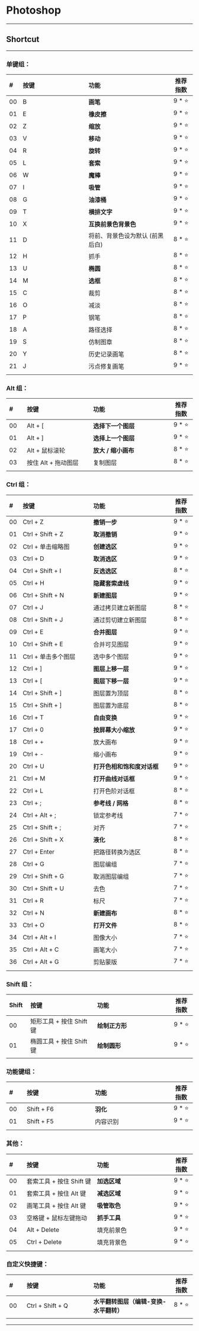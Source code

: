 # Photoshop

---

## Shortcut

---

### 单键组：

| # | 按键 | 功能 | 推荐指数 |
| :--- | :--- | :--- | :---: |
| 00 | B | **画笔** | 9 * ⭐ |
| 01 | E | **橡皮擦** | 9 * ⭐ |
| 02 | Z | **缩放** | 9 * ⭐ |
| 03 | V | **移动** | 9 * ⭐ |
| 04 | R | **旋转** | 9 * ⭐ |
| 05 | L | **套索** | 9 * ⭐ |
| 06 | W | **魔棒** | 9 * ⭐ |
| 07 | I | **吸管** | 9 * ⭐ |
| 08 | G | **油漆桶** | 9 * ⭐ |
| 09 | T | **横排文字** | 9 * ⭐ |
| 10 | X | **互换前景色背景色** | 9 * ⭐ |
| 11 | D | 将前、背景色设为默认 (前黑后白) | 8 * ⭐ |
| 12 | H | 抓手 | 8 * ⭐ |
| 13 | U | **椭圆** | 8 * ⭐ |
| 14 | M | **选框** | 8 * ⭐ |
| 15 | C | 裁剪 | 8 * ⭐ |
| 16 | O | 减淡 | 8 * ⭐ |
| 17 | P | 钢笔 | 8 * ⭐ |
| 18 | A | 路径选择 | 8 * ⭐ |
| 19 | S | 仿制图章 | 8 * ⭐ |
| 20 | Y | 历史记录画笔 | 8 * ⭐ |
| 21 | J | 污点修复画笔 | 9 * ⭐ |
|  |<img width=400px/>|<img width=500px/>|<img width=100px/>|

### Alt 组：

| # | 按键 | 功能 | 推荐指数 |
| :--- | :--- | :--- | :---: |
| 00 | Alt + [ | **选择下一个图层** | 9 * ⭐ |
| 01 | Alt + ] | **选择上一个图层** | 9 * ⭐ |
| 02 | Alt + 鼠标滚轮 | **放大 / 缩小画布** | 8 * ⭐ |
| 03 | 按住 Alt + 拖动图层 | 复制图层 | 8 * ⭐ |
|<img width=50px/>|<img width=400px/>|<img width=500px/>|<img width=100px/>|

### Ctrl 组：

| # | 按键 | 功能 | 推荐指数 |
| :--- | :--- | :--- | :---: |
| 00 | Ctrl + Z | **撤销一步** | 9 * ⭐ |
| 01 | Ctrl + Shift + Z | **取消撤销** | 9 * ⭐ |
| 02 | Ctrl + 单击缩略图 | **创建选区** | 9 * ⭐ |
| 03 | Ctrl + D | **取消选区** | 9 * ⭐ |
| 04 | Ctrl + Shift + I | **反选选区** | 8 * ⭐ |
| 05 | Ctrl + H | **隐藏套索虚线** | 9 * ⭐ |
| 06 | Ctrl + Shift + N | **新建图层** | 9 * ⭐ |
| 07 | Ctrl + J | 通过拷贝建立新图层 | 8 * ⭐ |
| 08 | Ctrl + Shift + J | 通过剪切建立新图层 | 8 * ⭐ |
| 09 | Ctrl + E | **合并图层** | 9 * ⭐ |
| 10 | Ctrl + Shift + E | 合并可见图层 | 9 * ⭐ |
| 11 | Ctrl + 单击多个图层 | 选中多个图层 | 9 * ⭐ |
| 12 | Ctrl + ] | **图层上移一层** | 9 * ⭐ |
| 13 | Ctrl + [ | **图层下移一层** | 9 * ⭐ |
| 14 | Ctrl + Shift + ] | 图层置为顶层 | 8 * ⭐ |
| 15 | Ctrl + Shift + ] | 图层置为底层 | 8 * ⭐ |
| 16 | Ctrl + T | **自由变换** | 9 * ⭐ |
| 17 | Ctrl + 0 | **按屏幕大小缩放** | 9 * ⭐ |
| 18 | Ctrl + + | 放大画布 | 9 * ⭐ |
| 19 | Ctrl + - | 缩小画布 | 9 * ⭐ | 
| 20 | Ctrl + U | **打开色相和饱和度对话框** | 9 * ⭐ |
| 21 | Ctrl + M | **打开曲线对话框** | 9 * ⭐ |
| 22 | Ctrl + L | 打开色阶对话框 | 8 * ⭐ |
| 23 | Ctrl + ; | **参考线 / 网格** | 8 * ⭐ |
| 24 | Ctrl + Alt + ; | 锁定参考线 | 7 * ⭐ |
| 25 | Ctrl + Shift + ; | 对齐 | 7 * ⭐ |
| 26 | Ctrl + Shift + X | **液化** | 8 * ⭐ |
| 27 | Ctrl + Enter | 把路径转换为选区 | 8 * ⭐ |
| 28 | Ctrl + G | 图层编组 | 7 * ⭐ |
| 29 | Ctrl + Shift + G | 取消图层编组 | 7 * ⭐ |
| 30 | Ctrl + Shift + U | 去色 | 7 * ⭐ |
| 31 | Ctrl + R | 标尺 | 7 * ⭐ |
| 32 | Ctrl + N | **新建画布** | 8 * ⭐ |
| 33 | Ctrl + O | **打开文件** | 8 * ⭐ |
| 34 | Ctrl + Alt + I | 图像大小 | 7 * ⭐ |
| 35 | Ctrl + Alt + C | 画笔大小 | 7 * ⭐ |
| 36 | Ctrl + Alt + G | 剪贴蒙版 | 7 * ⭐ |
| |<img width=400px/>|<img width=500px/>|<img width=100px/>|

### Shift 组：

| Shift | 按键 | 功能 | 推荐指数 |
| :--- | :--- | :--- | :---: |
| 00 | 矩形工具 + 按住 Shift 键 | **绘制正方形** | 9 * ⭐ |
| 01 | 椭圆工具 + 按住 Shift 键 | **绘制圆形** | 9 * ⭐ |
|<img width=50px/>|<img width=400px/>|<img width=500px/>|<img width=100px/>|

### 功能键组：

| # | 按键 | 功能 | 推荐指数 |
| :--- | :--- | :--- | :---: |
| 00 | Shift + F6 | **羽化** | 9 * ⭐ |
| 01 | Shift + F5 | 内容识别 | 9 * ⭐ |
|<img width=50px/>|<img width=400px/>|<img width=500px/>|<img width=100px/>|

### 其他：

| # | 按键 | 功能 | 推荐指数 |
| :--- | :--- | :--- | :---: |
| 00 | 套索工具 + 按住 Shift 键 | **加选区域** | 9 * ⭐ |
| 01 | 套索工具 + 按住 Alt 键 | **减选区域** | 9 * ⭐ |
| 02 | 画笔工具 + 按住 Alt 键 | **吸管取色** | 9 * ⭐ |
| 03 | 空格键 + 鼠标左键拖动 | **抓手工具** | 9 * ⭐ |
| 04 | Alt + Delete | 填充前景色 | 9 * ⭐ |
| 05 | Ctrl + Delete | 填充背景色 | 9 * ⭐ |
|<img width=50px/>|<img width=400px/>|<img width=500px/>|<img width=100px/>|

### 自定义快捷键：

| # | 按键 | 功能 | 推荐指数 |
| :--- | :--- | :--- | :---: |
| 00 | Ctrl + Shift + Q | **水平翻转图层（编辑-变换-水平翻转）** | 8 * ⭐ |
|<img width=50px/>|<img width=400px/>|<img width=500px/>|<img width=100px/>|

---





